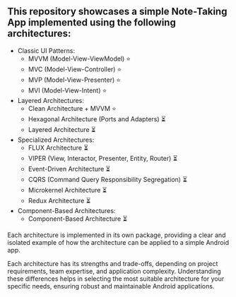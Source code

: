 ## This repository showcases a simple Note-Taking App implemented using the following architectures:

- Classic UI Patterns:
  - MVVM (Model-View-ViewModel) ⭐
  - MVC (Model-View-Controller) ⭐
  - MVP (Model-View-Presenter) ⭐
  - MVI (Model-View-Intent) ⭐
- Layered Architectures:
  - Clean Architecture + MVVM ⭐
  - Hexagonal Architecture (Ports and Adapters) ⏳
  - Layered Architecture ⏳
- Specialized Architectures:
  - FLUX Architecture ⏳
  - VIPER (View, Interactor, Presenter, Entity, Router) ⏳
  - Event-Driven Architecture ⏳
  - CQRS (Command Query Responsibility Segregation) ⏳
  - Microkernel Architecture ⏳
  - Redux Architecture ⏳
- Component-Based Architectures:
  - Component-Based Architecture ⏳


Each architecture is implemented in its own package, providing a clear and isolated example of how the architecture can be applied to a simple Android app.

Each architecture has its strengths and trade-offs, depending on project requirements, team expertise, and application complexity. Understanding these differences helps in selecting the most suitable architecture for your specific needs, ensuring robust and maintainable Android applications.

